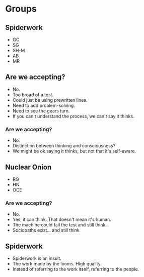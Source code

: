 # Groups

## Spiderwork
* GC
* SG
* SH-M
* AB
* MR

## Are we accepting?
* No.
* Too broad of a test.
* Could just be using prewritten lines.
* Need to add problem-solving.
* Need to see the gears turn.
* If you can't understand the process, we can't say it thinks. 


### Are we accepting?
* No.
* Distinction between thinking and consciousness?
* We might be ok saying it thinks, but not that it's self-aware.

## Nuclear Onion
* RG
* HN
* OCE

### Are we accepting?
* No.
* Yes, it can think. That doesn't mean it's human.
* The machine could fail the test and still think.
* Sociopaths exist... and still think 

## Spiderwork
* Spiderwork is an insult.
* The work made by the looms. High quality.
* Instead of referring to the work itself, referring to the people.
